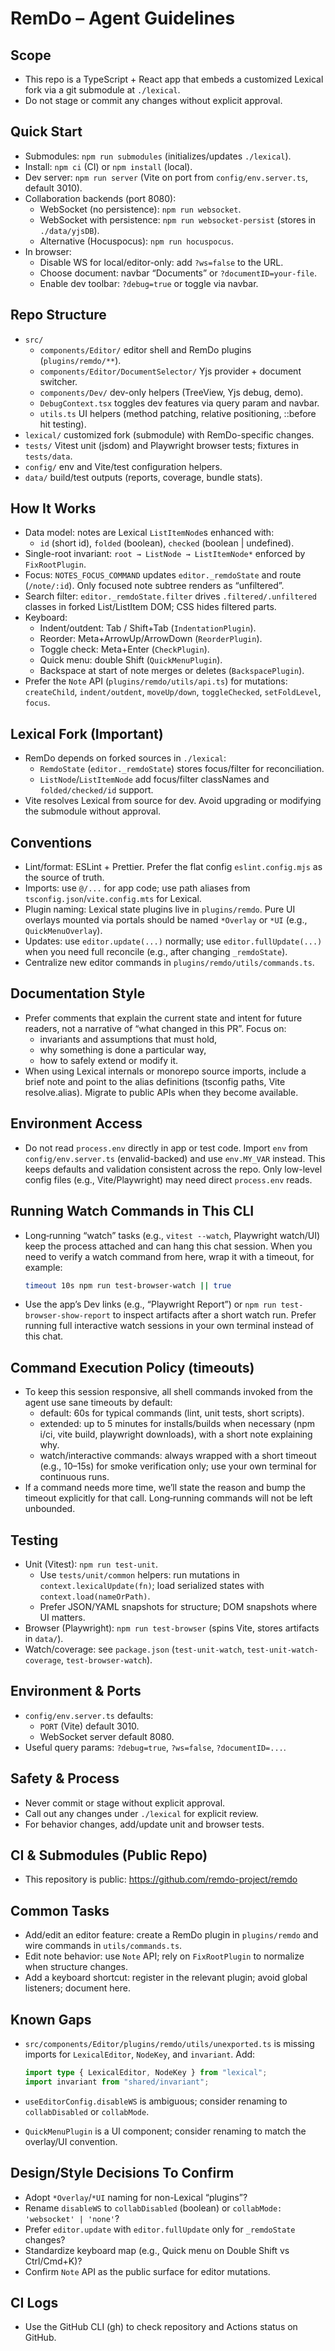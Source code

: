 # RemDo – Agent Guidelines

## Scope

- This repo is a TypeScript + React app that embeds a customized Lexical fork via a git submodule at `./lexical`.
- Do not stage or commit any changes without explicit approval.

## Quick Start

- Submodules: `npm run submodules` (initializes/updates `./lexical`).
- Install: `npm ci` (CI) or `npm install` (local).
- Dev server: `npm run server` (Vite on port from `config/env.server.ts`, default 3010).
- Collaboration backends (port 8080):
  - WebSocket (no persistence): `npm run websocket`.
  - WebSocket with persistence: `npm run websocket-persist` (stores in `./data/yjsDB`).
  - Alternative (Hocuspocus): `npm run hocuspocus`.
- In browser:
  - Disable WS for local/editor-only: add `?ws=false` to the URL.
  - Choose document: navbar “Documents” or `?documentID=your-file`.
  - Enable dev toolbar: `?debug=true` or toggle via navbar.

## Repo Structure

- `src/`
  - `components/Editor/` editor shell and RemDo plugins (`plugins/remdo/**`).
  - `components/Editor/DocumentSelector/` Yjs provider + document switcher.
  - `components/Dev/` dev-only helpers (TreeView, Yjs debug, demo).
  - `DebugContext.tsx` toggles dev features via query param and navbar.
  - `utils.ts` UI helpers (method patching, relative positioning, ::before hit testing).
- `lexical/` customized fork (submodule) with RemDo-specific changes.
- `tests/` Vitest unit (jsdom) and Playwright browser tests; fixtures in `tests/data`.
- `config/` env and Vite/test configuration helpers.
- `data/` build/test outputs (reports, coverage, bundle stats).

## How It Works

- Data model: notes are Lexical `ListItemNode`s enhanced with:
  - `id` (short id), `folded` (boolean), `checked` (boolean | undefined).
- Single-root invariant: `root → ListNode → ListItemNode*` enforced by `FixRootPlugin`.
- Focus: `NOTES_FOCUS_COMMAND` updates `editor._remdoState` and route (`/note/:id`). Only focused note subtree renders as “unfiltered”.
- Search filter: `editor._remdoState.filter` drives `.filtered/.unfiltered` classes in forked List/ListItem DOM; CSS hides filtered parts.
- Keyboard:
  - Indent/outdent: Tab / Shift+Tab (`IndentationPlugin`).
  - Reorder: Meta+ArrowUp/ArrowDown (`ReorderPlugin`).
  - Toggle check: Meta+Enter (`CheckPlugin`).
  - Quick menu: double Shift (`QuickMenuPlugin`).
  - Backspace at start of note merges or deletes (`BackspacePlugin`).
- Prefer the `Note` API (`plugins/remdo/utils/api.ts`) for mutations: `createChild`, `indent/outdent`, `moveUp/down`, `toggleChecked`, `setFoldLevel`, `focus`.

## Lexical Fork (Important)

- RemDo depends on forked sources in `./lexical`:
  - `RemdoState` (`editor._remdoState`) stores focus/filter for reconciliation.
  - `ListNode`/`ListItemNode` add focus/filter classNames and `folded/checked/id` support.
- Vite resolves Lexical from source for dev. Avoid upgrading or modifying the submodule without approval.

## Conventions

- Lint/format: ESLint + Prettier. Prefer the flat config `eslint.config.mjs` as the source of truth.
- Imports: use `@/...` for app code; use path aliases from `tsconfig.json`/`vite.config.mts` for Lexical.
- Plugin naming: Lexical state plugins live in `plugins/remdo`. Pure UI overlays mounted via portals should be named `*Overlay` or `*UI` (e.g., `QuickMenuOverlay`).
- Updates: use `editor.update(...)` normally; use `editor.fullUpdate(...)` when you need full reconcile (e.g., after changing `_remdoState`).
- Centralize new editor commands in `plugins/remdo/utils/commands.ts`.

## Documentation Style

- Prefer comments that explain the current state and intent for future readers,
  not a narrative of “what changed in this PR”. Focus on:
  - invariants and assumptions that must hold,
  - why something is done a particular way,
  - how to safely extend or modify it.
- When using Lexical internals or monorepo source imports, include a brief note
  and point to the alias definitions (tsconfig paths, Vite resolve.alias). Migrate
  to public APIs when they become available.

## Environment Access

- Do not read `process.env` directly in app or test code. Import `env` from
  `config/env.server.ts` (envalid-backed) and use `env.MY_VAR` instead. This keeps
  defaults and validation consistent across the repo. Only low-level config files
  (e.g., Vite/Playwright) may need direct `process.env` reads.

## Running Watch Commands in This CLI

- Long‑running “watch” tasks (e.g., `vitest --watch`, Playwright watch/UI) keep
  the process attached and can hang this chat session. When you need to verify
  a watch command from here, wrap it with a timeout, for example:

  ```sh
  timeout 10s npm run test-browser-watch || true
  ```

- Use the app’s Dev links (e.g., “Playwright Report”) or `npm run test-browser-show-report`
  to inspect artifacts after a short watch run. Prefer running full interactive
  watch sessions in your own terminal instead of this chat.

## Command Execution Policy (timeouts)

- To keep this session responsive, all shell commands invoked from the agent
  use sane timeouts by default:
  - default: 60s for typical commands (lint, unit tests, short scripts).
  - extended: up to 5 minutes for installs/builds when necessary (npm i/ci,
    vite build, playwright downloads), with a short note explaining why.
  - watch/interactive commands: always wrapped with a short timeout (e.g., 10–15s)
    for smoke verification only; use your own terminal for continuous runs.
- If a command needs more time, we’ll state the reason and bump the timeout
  explicitly for that call. Long‑running commands will not be left unbounded.

## Testing

- Unit (Vitest): `npm run test-unit`.
  - Use `tests/unit/common` helpers: run mutations in `context.lexicalUpdate(fn)`; load serialized states with `context.load(nameOrPath)`.
  - Prefer JSON/YAML snapshots for structure; DOM snapshots where UI matters.
- Browser (Playwright): `npm run test-browser` (spins Vite, stores artifacts in `data/`).
- Watch/coverage: see `package.json` (`test-unit-watch`, `test-unit-watch-coverage`, `test-browser-watch`).

## Environment & Ports

- `config/env.server.ts` defaults:
  - `PORT` (Vite) default 3010.
  - WebSocket server default 8080.
- Useful query params: `?debug=true`, `?ws=false`, `?documentID=...`.

## Safety & Process

- Never commit or stage without explicit approval.
- Call out any changes under `./lexical` for explicit review.
- For behavior changes, add/update unit and browser tests.

## CI & Submodules (Public Repo)

- This repository is public: https://github.com/remdo-project/remdo

## Common Tasks

- Add/edit an editor feature: create a RemDo plugin in `plugins/remdo` and wire commands in `utils/commands.ts`.
- Edit note behavior: use `Note` API; rely on `FixRootPlugin` to normalize when structure changes.
- Add a keyboard shortcut: register in the relevant plugin; avoid global listeners; document here.

## Known Gaps

- `src/components/Editor/plugins/remdo/utils/unexported.ts` is missing imports for `LexicalEditor`, `NodeKey`, and `invariant`. Add:

  ```ts
  import type { LexicalEditor, NodeKey } from "lexical";
  import invariant from "shared/invariant";
  ```

- `useEditorConfig.disableWS` is ambiguous; consider renaming to `collabDisabled` or `collabMode`.
- `QuickMenuPlugin` is a UI component; consider renaming to match the overlay/UI convention.

## Design/Style Decisions To Confirm

- Adopt `*Overlay`/`*UI` naming for non-Lexical “plugins”?
- Rename `disableWS` to `collabDisabled` (boolean) or `collabMode: 'websocket' | 'none'`?
- Prefer `editor.update` with `editor.fullUpdate` only for `_remdoState` changes?
- Standardize keyboard map (e.g., Quick menu on Double Shift vs Ctrl/Cmd+K)?
- Confirm `Note` API as the public surface for editor mutations.


## CI Logs

- Use the GitHub CLI (gh) to check repository and Actions status on GitHub.
